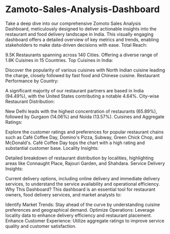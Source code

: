 # Zamoto-Sales-Analysis-Dashboard
Take a deep dive into our comprehensive Zomoto Sales Analysis Dashboard, meticulously designed to deliver actionable insights into the restaurant and food delivery landscape in India. This visually engaging dashboard offers a detailed overview of key metrics and trends, enabling stakeholders to make data-driven decisions with ease.
Total Reach:

9.5K Restaurants spanning across 140 Cities.
Offering a diverse range of 1.8K Cuisines in 15 Countries.
Top Cuisines in India:

Discover the popularity of various cuisines with North Indian cuisine leading the charge, closely followed by fast food and Chinese cuisine.
Restaurant Performance by Country:

A significant majority of our restaurant partners are based in India (94.49%), with the United States contributing a notable 4.64%.
City-wise Restaurant Distribution:

New Delhi leads with the highest concentration of restaurants (65.89%), followed by Gurgaon (14.06%) and Noida (13.57%).
Cuisines and Aggregate Ratings:

Explore the customer ratings and preferences for popular restaurant chains such as Café Coffee Day, Domino's Pizza, Subway, Green Chick Chop, and McDonald's. Café Coffee Day tops the chart with a high rating and substantial customer base.
Locality Insights:

Detailed breakdown of restaurant distribution by localities, highlighting areas like Connaught Place, Rajouri Garden, and Shahdara.
Service Delivery Insights:

Current delivery options, including online delivery and immediate delivery services, to understand the service availability and operational efficiency.
Why This Dashboard?
This dashboard is an essential tool for restaurant owners, food delivery services, and market analysts to:

Identify Market Trends: Stay ahead of the curve by understanding cuisine preferences and geographical demand.
Optimize Operations: Leverage locality data to enhance delivery efficiency and restaurant placement.
Enhance Customer Experience: Utilize aggregate ratings to improve service quality and customer satisfaction.
